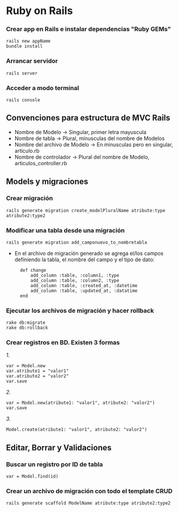 # Ruby on Rails

### Crear app en Rails e instalar  dependencias "Ruby GEMs"
    rails new appName
    bundle install

### Arrancar servidor
    rails server

### Acceder a modo terminal
    rails console

## Convenciones para estructura de MVC Rails
- Nombre de Modelo -> Singular, primer letra mayuscula
- Nombre de tabla -> Plural, minusculas del nombre de Modelos
- Nombre del archivo de Modelo -> En minusculas pero en singular, articulo.rb
- Nombre de controlador -> Plural del nombre de Modelo, articulos_controller.rb

## Models y migraciones

### Crear migración
    rails generate migration create_modelPluralName atribute:type atribute2:type2

### Modificar una tabla desde una migración
    rails generate migration add_camponuevo_to_nombretabla
    
- En el archivo de migración generado se agrega el/los campos definiendo la tabla, el nombre del campo y el tipo de dato:

        def change
            add_column :table, :column1, :type
            add_column :table, :column2, :type
            add_column :table, :created_at, :datetime
            add_column :table, :updated_at, :datatime
        end

### Ejecutar los archivos de migración y hacer rollback
    rake db:migrate
    rake db:rollback

### Crear registros en BD. Existen 3 formas
*1.*

    var = Model.new
    var.atribute1 = "valor1"
    var.atribute2 = "valor2"
    var.save

*2.*

    var = Model.new(atribute1: "valor1", atribute2: "valor2")
    var.save

*3.*

    Model.create(atribute1: "valor1", atribute2: "valor2")

## Editar, Borrar y Validaciones

### Buscar un registro por ID de tabla
    var = Model.find(id)

### Crear un archivo de migración con todo el template CRUD
    rails generate scaffold ModelName atribute:type atribute2:type2

